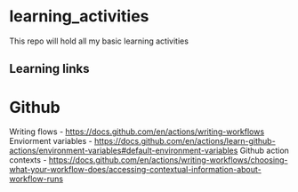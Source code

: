 # learning_activities
This repo will hold all my basic learning activities
## Learning links
# Github 
Writing flows - https://docs.github.com/en/actions/writing-workflows
Enviorment variables -  https://docs.github.com/en/actions/learn-github-actions/environment-variables#default-environment-variables
Github action contexts - https://docs.github.com/en/actions/writing-workflows/choosing-what-your-workflow-does/accessing-contextual-information-about-workflow-runs

